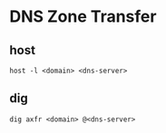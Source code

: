 # DNS Zone Transfer

## host
```shell
host -l <domain> <dns-server>
```
## dig
```shell
dig axfr <domain> @<dns-server>
```
